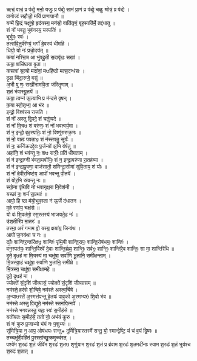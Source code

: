 ऋचं॒ वाचं॒ प्र प॑द्ये॒ मनो॒ यजुः॒ प्र प॑द्ये॒ साम॑ प्रा॒णं प्र प॑द्ये॒ चक्षुः॒ श्रोत्रं॒ प्र प॑द्ये ।  
वागोजः॑ सहौजो॒ मयि॑ प्राणापानौ ॥  
यन्मे॑ छि॒द्रं चक्षु॑षो॒ हृद॑यस्य॒ मन॑सो॒ वाति॑तृणं॒ बृह॒स्पति॑र्मे॒ तद्द॑धातु ।  
शं नो॑ भवतु॒ भुव॑नस्य॒ यस्पतिः॑ ॥  
भूर्भुवः॒ स्वः॑ ।  
तत्स॑वि॒तुर्वरे॑ण्यं॒ भर्गो॑ दे॒वस्य॑ धीमहि ।  
धियो॒ यो नः॑ प्रचो॒दय॑त् ॥  
कया॑ नश्चि॒त्र आ भु॑वदू॒ती स॒दावृ॑धः॒ सखा॑ ।  
कया॒ शचि॑ष्ठया वृ॒ता ॥  
कस्त्वा॑ स॒त्यो मदा॑नां॒ मᳪहि॑ष्ठो मत्स॒दन्ध॑सः ।  
दृ॒ढा चि॑दा॒रुजे॒ वसु॑ ॥  
अ॒भी षु णः॒ सखी॑नामवि॒ता ज॑रितॄ॒णाम् ।  
श॒तं भ॑वास्यू॒तये॑ ॥  
कया॒ त्वम्न॑ ऊ॒त्याभि प्र म॑न्दसे वृषन् ।  
क॒या स्तो॒तृभ्य॒ आ भ॑र ॥  
इन्द्रो॒ विश्व॑स्य राजति ।  
शं नो॑ अस्तु द्वि॒पदे॒ शं चतु॑ष्पदे ॥  
शं नो॑ मि॒त्रᳪ शं वरु॑णः॒ शं नो॑ भवत्वर्य॒मा ।  
शं न॒ इन्द्रो॒ बृह॒स्पतिः॒ शं नो॒ विष्णु॑रुरुक्र॒मः ॥  
शं नो॒ वातः॑ पवताᳪ॒ शं न॑स्तपतु॒ सूर्यः॑ ।  
शं नः॒ कनि॑क्रदद्दे॒वः प॒र्जन्यो॑ अ॒भि व॑र्षतु ॥  
अहा॑नि॒ शं भव॑न्तु नः॒ शᳪ रात्रीः॒ प्रति॑ धीयताम् ।  
शं न॑ इन्द्रा॒ग्नी भ॑वता॒मवो॑भिः॒ शं न॒ इन्द्रा॒वरु॑णा रा॒तह॑व्या ।  
शं न॑ इन्द्रापू॒षणा॒ वाज॑सातौ॒ शमिन्द्रा॒सोमा॑ सुवि॒ताय॒ शं योः ॥  
शं नो॑ दे॒वीर॒भिष्ट॑य॒ आपो॑ भवन्तु पी॒तये॑ ।  
शं योर॒भि स्र॑वन्तु नः ॥  
स्यो॒ना पृ॑थिवि नो भवानृक्ष॒रा नि॒वेश॑नी ।  
यच्छा॑ नः॒ शर्म॑ स॒प्रथाः॑ ॥  
आपो॒ हि ष्ठा म॑यो॒भुव॒स्ता न॑ ऊ॒र्जे द॑धातन ।  
म॒हे रणा॑य॒ चक्ष॑से ॥  
यो वः॑ शि॒वत॑मो॒ रस॒स्तस्य॑ भाजयते॒ह नः॑ ।  
उ॑श॒तीरि॑व मा॒तरः॑ ॥  
तस्मा॒ अरं॑ गमाम वो॒ यस्य॒ क्षया॑य॒ जिन्व॑थ ।  
आपो॑ ज॒नय॑था च नः ॥  
द्यौः॒ शान्ति॑र॒न्तरि॑क्षᳪ॒ शान्तिः॑ पृथि॒वी शान्ति॒रापः॒ शान्ति॒रोष॑धयः॒ शान्तिः॑ ।  
वन॒स्पत॑यः॒ शान्ति॒र्विश्वे॑ दे॒वाः शान्ति॒र्ब्रह्म॒ शान्तिः॒ सर्वᳪ॒ शान्तिः॒ शान्ति॑रे॒व शान्तिः॒ सा मा॒ शान्ति॑रेधि ॥  
दृते॒ दृᳪह॑ मा मि॒त्रस्य॑ मा॒ चक्षु॑षा॒ सर्वा॑णि भू॒तानि॒ समी॑क्षन्ताम् ।  
मि॒त्रस्या॒हं चक्षु॑षा॒ सर्वा॑णि भू॒तानि॒ समी॑क्षे ।  
मि॒त्रस्य॒ चक्षु॑षा॒ समी॑क्षामहे ॥  
दृते॒ दृᳪह॑ मा ।  
ज्योक्ते॑ सं॒दृशि॑ जीव्यासं॒ ज्योक्ते॑ सं॒दृशि॑ जीव्यासम् ॥  
नम॑स्ते॒ हर॑से शो॒चिषे॒ नम॑स्ते अस्त्व॒र्चिषे॑ ।  
अ॒न्याᳪस्ते॑ अ॒स्मत्त॑पन्तु हे॒तयः॑ पाव॒को अ॒स्मभ्यᳪ॑ शि॒वो भ॑व ॥  
नम॑स्ते अस्तु वि॒द्युते॒ नम॑स्ते स्तनयि॒त्नवे॑ ।  
नम॑स्ते भगवन्नस्तु॒ यतः॒ स्वः॑ स॒मीह॑से ॥  
यतो॑यतः स॒मीह॑से॒ ततो॑ नो॒ अभ॑यं कुरु ।  
शं नः॑ कुरु प्र॒जाभ्यो भ॑यं नः प॒शुभ्यः॑ ॥  
सु॑मित्रि॒या न॒ आप॒ ओष॑धयः सन्तु+ दुर्मित्रि॒यास्तस्मै॑ सन्तु॒ यो॒ स्मान्द्वेष्टि॒ यं च॑ व॒यं द्वि॒ष्मः ॥  
तच्चक्षु॑र्दे॒वहि॑तं पु॒रस्ता॑च्छु॒क्रमुच्च॑रत् ।  
पश्ये॑म श॒रदः॑ श॒तं जीवे॑म श॒रदः॑ श॒तᳪ शृणु॑याम श॒रदः॑ श॒तं प्र ब्र॑वाम श॒रदः॑ श॒तमदी॑नाः स्याम श॒रदः॑ श॒तं भूय॑श्च श॒रदः॑ श॒तात् ॥
